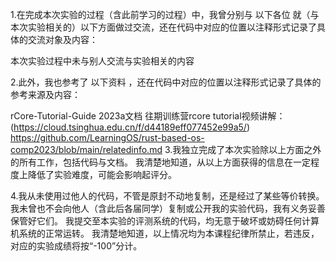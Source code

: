 1.在完成本次实验的过程（含此前学习的过程）中，我曾分别与 以下各位 就（与本次实验相关的）以下方面做过交流，还在代码中对应的位置以注释形式记录了具体的交流对象及内容：

本次实验过程中未与别人交流与实验相关的内容

2.此外，我也参考了 以下资料 ，还在代码中对应的位置以注释形式记录了具体的参考来源及内容：

rCore-Tutorial-Guide 2023a文档 往期训练营rcore tutorial视频讲解：(https://cloud.tsinghua.edu.cn/f/d44189eff077452e99a5/)
 https://github.com/LearningOS/rust-based-os-comp2023/blob/main/relatedinfo.md 
3.我独立完成了本次实验除以上方面之外的所有工作，包括代码与文档。 我清楚地知道，从以上方面获得的信息在一定程度上降低了实验难度，可能会影响起评分。

4.我从未使用过他人的代码，不管是原封不动地复制，还是经过了某些等价转换。 我未曾也不会向他人（含此后各届同学）复制或公开我的实验代码，我有义务妥善保管好它们。 我提交至本实验的评测系统的代码，均无意于破坏或妨碍任何计算机系统的正常运转。 我清楚地知道，以上情况均为本课程纪律所禁止，若违反，对应的实验成绩将按“-100”分计。
